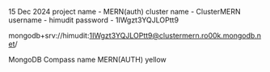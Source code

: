 15 Dec 2024
project name - MERN(auth)
cluster name - ClusterMERN
username - himudit
password - 1IWgzt3YQJLOPtt9

mongodb+srv://himudit:1IWgzt3YQJLOPtt9@clustermern.ro00k.mongodb.net/

MongoDB Compass 
name MERN(AUTH) yellow